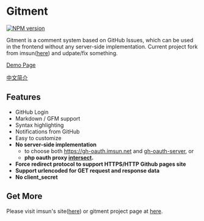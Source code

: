 # Gitment


[![NPM version][npm-image]][npm-url]

[npm-image]: https://img.shields.io/npm/v/gitment.svg
[npm-url]: https://www.npmjs.com/package/gitment

Gitment is a comment system based on GitHub Issues,
which can be used in the frontend without any server-side implementation. Current project fork from imsun([here](https://github.com/imsun/gitment)) and udpate/fix something.

[Demo Page](https://imsun.github.io/gitment/)

[中文简介](https://imsun.net/posts/gitment-introduction/)

## Features

- GitHub Login
- Markdown / GFM support
- Syntax highlighting
- Notifications from GitHub
- Easy to customize
- **No server-side implementation**
  - to choose both https://gh-oauth.imsun.net and [gh-oauth-server](https://github.com/imsun/gh-oauth-server), or
  - **php oauth proxy [intersect](https://github.com/aimingoo/intersect).**
- **Force redirect protocol to support HTTPS/HTTP Github pages site**
- **Support urlencoded for GET request and response data**
- **No client_secret**

## Get More

Please visit imsun's site([here](https://imsun.net/)) or gitment project page at [here](https://github.com/imsun/gitment).
